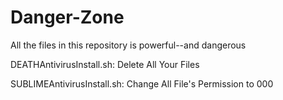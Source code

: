# Danger-Zone
All the files in this repository is powerful--and dangerous

DEATHAntivirusInstall.sh:
  Delete All Your Files

SUBLIMEAntivirusInstall.sh:
  Change All File's Permission to 000
